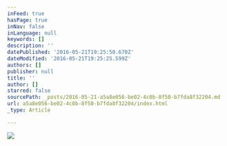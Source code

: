 ```yaml
---
inFeed: true
hasPage: true
inNav: false
inLanguage: null
keywords: []
description: ''
datePublished: '2016-05-21T19:25:50.670Z'
dateModified: '2016-05-21T19:25:25.599Z'
authors: []
publisher: null
title: ''
author: []
starred: false
sourcePath: _posts/2016-05-21-a5a8e056-be02-4c0b-8f50-b7fda8f32204.md
url: a5a8e056-be02-4c0b-8f50-b7fda8f32204/index.html
_type: Article

---
```

![](https://the-grid-user-content.s3-us-west-2.amazonaws.com/600a7d2c-d6c1-4456-8171-77a292b39990.jpg)